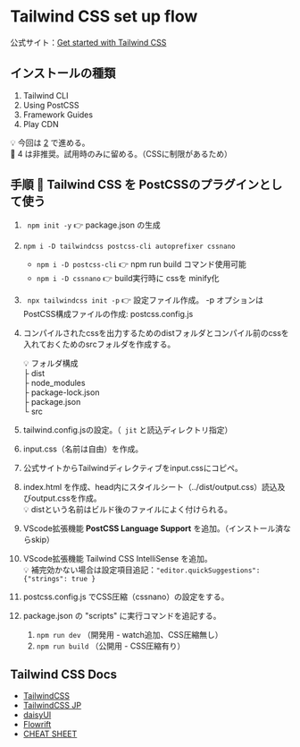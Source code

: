 # Tailwind CSS set up flow

公式サイト：[Get started with  Tailwind CSS](https://tailwindcss.com/docs/installation)

## インストールの種類

1. Tailwind CLI
2. Using PostCSS
3. Framework Guides
4. Play CDN

💡 今回は [2](https://tailwindcss.com/docs/installation/using-postcss) で進める。  
🙅 4 は非推奨。試用時のみに留める。（CSSに制限があるため）

## 手順 📗 Tailwind CSS を PostCSSのプラグインとして使う

1. ` npm init -y`  👉 package.json の生成
2. ` npm i -D tailwindcss postcss-cli autoprefixer cssnano `
   - ` npm i -D postcss-cli ` 👉 npm run build コマンド使用可能
   - ` npm i -D cssnano ` 👉 build実行時に cssを minify化 
3. ` npx tailwindcss init -p`  👉 設定ファイル作成。 -p オプションはPostCSS構成ファイルの作成: postcss.config.js
4. コンパイルされたcssを出力するためのdistフォルダとコンパイル前のcssを入れておくためのsrcフォルダを作成する。  

   💡 フォルダ構成  
          ├ dist  
          ├ node_modules  
          ├ package-lock.json  
          ├ package.json  
          └ src  

6. tailwind.config.jsの設定。（` jit`  と読込ディレクトリ指定）
7. input.css（名前は自由）を作成。
8. 公式サイトからTailwindディレクティブをinput.cssにコピペ。
9. index.html を作成、head内にスタイルシート（../dist/output.css）読込及びoutput.cssを作成。  
   💡 distという名前はビルド後のファイルによく付けられる。
10. VScode拡張機能 **PostCSS Language Support** を追加。（インストール済ならskip）
11. VScode拡張機能 Tailwind CSS IntelliSense を追加。  
   💡 補完効かない場合は設定項目追記：` "editor.quickSuggestions": {"strings": true } `
12. postcss.config.js でCSS圧縮（cssnano）の設定をする。
13. package.json の "scripts" に実行コマンドを追記する。
    1.  ` npm run dev ` （開発用 - watch追加、CSS圧縮無し）
    2.  ` npm run build ` （公開用 - CSS圧縮有り）

## Tailwind CSS Docs

- [TailwindCSS](https://tailwindcss.com/docs/installation)
- [TailwindCSS JP](https://tailwindcss.jp/docs/installation)
- [daisyUI](https://daisyui.com/components/)
- [Flowrift](https://flowrift.com/w/)
- [CHEAT SHEET](https://nerdcave.com/tailwind-cheat-sheet)
